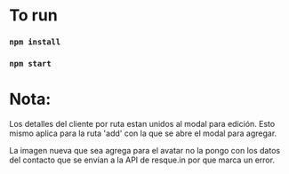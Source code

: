 # To run

### `npm install`

### `npm start`

# Nota:

Los detalles del cliente por ruta estan unidos al modal para edición. Esto mismo aplica para la ruta 'add' con la que se abre el modal para agregar.

La imagen nueva que sea agrega para el avatar no la pongo con los datos del contacto que se envían a la API de resque.in por que marca un error.

